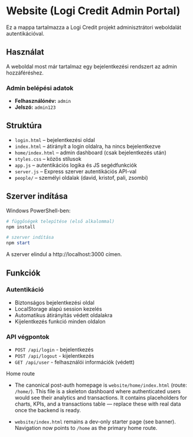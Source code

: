 # Website (Logi Credit Admin Portal)

Ez a mappa tartalmazza a Logi Credit projekt adminisztrátori weboldalát autentikációval.

## Használat

A weboldal most már tartalmaz egy bejelentkezési rendszert az admin hozzáféréshez.

### Admin belépési adatok
- **Felhasználónév:** `admin`
- **Jelszó:** `admin123`

## Struktúra

- `login.html` – bejelentkezési oldal
- `index.html` – átirányít a login oldalra, ha nincs bejelentkezve
- `home/index.html` – admin dashboard (csak bejelentkezés után)
- `styles.css` – közös stílusok
- `app.js` – autentikációs logika és JS segédfunkciók
- `server.js` – Express szerver autentikációs API-val
- `people/` – személyi oldalak (david, kristof, pali, zsombi)

## Szerver indítása

Windows PowerShell-ben:

```powershell
# függőségek telepítése (első alkalommal)
npm install

# szerver indítása
npm start
```

A szerver elindul a http://localhost:3000 címen.

## Funkciók

### Autentikáció
- Biztonságos bejelentkezési oldal
- LocalStorage alapú session kezelés
- Automatikus átirányítás védett oldalakra
- Kijelentkezés funkció minden oldalon

### API végpontok
- `POST /api/login` - bejelentkezés
- `POST /api/logout` - kijelentkezés  
- `GET /api/user` - felhasználói információk (védett)

Home route


- The canonical post-auth homepage is `website/home/index.html` (route: `/home/`). This file is a skeleton dashboard where authenticated users would see their analytics and transactions. It contains placeholders for charts, KPIs, and a transactions table — replace these with real data once the backend is ready.

- `website/index.html` remains a dev-only starter page (see banner). Navigation now points to `/home` as the primary home route.
